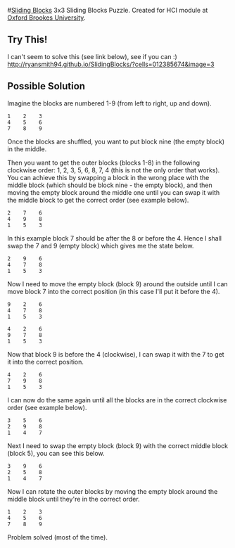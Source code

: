 #[Sliding Blocks](http://ryansmith94.github.io/SlidingBlocks)
3x3 Sliding Blocks Puzzle. Created for HCI module at [Oxford Brookes University](brookes.ac.uk).

## Try This!
I can't seem to solve this (see link below), see if you can :)   
http://ryansmith94.github.io/SlidingBlocks/?cells=012385674&image=3


## Possible Solution
Imagine the blocks are numbered 1-9 (from left to right, up and down).

```
1    2    3
4    5    6
7    8    9
```

Once the blocks are shuffled, you want to put block nine (the empty block) in the middle.

Then you want to get the outer blocks (blocks 1-8) in the following clockwise order: 1, 2, 3, 5, 6, 8, 7, 4 (this is not the only order that works). You can achieve this by swapping a block in the wrong place with the middle block (which should be block nine - the empty block), and then moving the empty block around the middle one until you can swap it with the middle block to get the correct order (see example below).

```
2    7    6
4    9    8
1    5    3
```
In this example block 7 should be after the 8 or before the 4. Hence I shall swap the 7 and 9 (empty block) which gives me the state below.

```
2    9    6
4    7    8
1    5    3
```
Now I need to move the empty block (block 9) around the outside until I can move block 7 into the correct position (in this case I'll put it before the 4).

```
9    2    6
4    7    8
1    5    3
```

```
4    2    6
9    7    8
1    5    3
```
Now that block 9 is before the 4 (clockwise), I can swap it with the 7 to get it into the correct position.

```
4    2    6
7    9    8
1    5    3
```
I can now do the same again until all the blocks are in the correct clockwise order (see example below).

```
3    5    6
2    9    8
1    4    7
```
Next I need to swap the empty block (block 9) with the correct middle block (block 5), you can see this below.

```
3    9    6
2    5    8
1    4    7
```
Now I can rotate the outer blocks by moving the empty block around the middle block until they're in the correct order.

```
1    2    3
4    5    6
7    8    9
```
Problem solved (most of the time).
